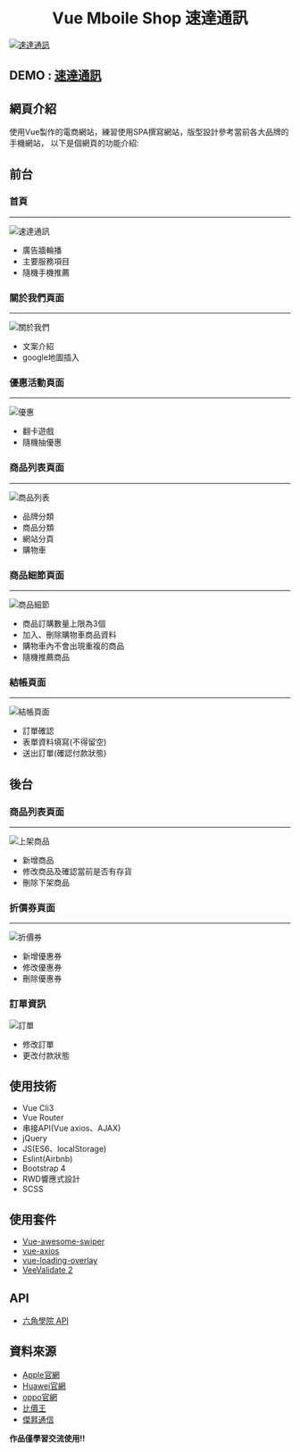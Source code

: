 <h1 align="center">Vue Mboile Shop 速達通訊</h1>

[![速達通訊](https://i.imgur.com/dMWfAkc.png)](https://morecoke.github.io/vuecli3-mobile-shop/)

## DEMO : [速達通訊](https://morecoke.github.io/vuecli3-mobile-shop/)

## 網頁介紹
使用Vue製作的電商網站，練習使用SPA撰寫網站，版型設計參考當前各大品牌的手機網站，
以下是個網頁的功能介紹:

## 前台

### 首頁
---
![速達通訊](https://i.imgur.com/dMWfAkc.png)
- 廣告牆輪播
- 主要服務項目
- 隨機手機推薦
### 關於我們頁面
---
![關於我們](https://i.imgur.com/EeSRwn2.png)
- 文案介紹
- google地圖插入
### 優惠活動頁面
---
![優惠](https://i.imgur.com/2FLmdJ4.png)
- 翻卡遊戲
- 隨機抽優惠
### 商品列表頁面
---
![商品列表](https://i.imgur.com/Gl8ouD2.png)
- 品牌分類
- 商品分類
- 網站分頁
- 購物車
### 商品細節頁面
---
![商品細節](https://i.imgur.com/I1WawS0.png)
- 商品訂購數量上限為3個
- 加入、刪除購物車商品資料
- 購物車內不會出現重複的商品
- 隨機推薦商品
### 結帳頁面
---
![結帳頁面](https://i.imgur.com/taAYsqT.png)
- 訂單確認
- 表單資料填寫(不得留空)
- 送出訂單(確認付款狀態)

## 後台

### 商品列表頁面
---
![上架商品](https://i.imgur.com/zrnvOeg.png)
- 新增商品
- 修改商品及確認當前是否有存貨
- 刪除下架商品
### 折價券頁面
---
![折價券](https://i.imgur.com/YElcWa5.png)
- 新增優惠券
- 修改優惠券
- 刪除優惠券
### 訂單資訊
![訂單](https://i.imgur.com/DjTJ0Tx.png)
 - 修改訂單
 - 更改付款狀態
  
## 使用技術

- Vue Cli3
- Vue Router
- 串接API(Vue axios、AJAX)
- jQuery
- JS(ES6、localStorage)
- Eslint(Airbnb)
- Bootstrap 4
- RWD響應式設計
- SCSS

## 使用套件

- [Vue-awesome-swiper](https://github.com/surmon-china/vue-awesome-swiper)
- [vue-axios](https://www.npmjs.com/package/vue-axios)
- [vue-loading-overlay](https://www.npmjs.com/package/vue-loading-overlay)
- [VeeValidate 2](http://vee-validate.logaretm.com/v2/guide/)

## API
- [六角學院 API](https://github.com/hexschool/vue-course-api-wiki/wiki)


## 資料來源

- [Apple官網](https://www.apple.com/tw/?afid=p238%7Csd9nZSawW-dc_mtid_18707vxu38484_pcrid_231006295679_pgrid_12618487622_&cid=aos-tw-kwgo-brand--slid---product--)
- [Huawei官網](https://consumer.huawei.com/tw/phones/)
- [oppo官網](http://oppotwac.com.tw/renoseries/reno10x12gb/?utm_source=google&utm_medium=cpc&utm_campaign=reno10x12gb_vol2_1122&gclid=CjwKCAiAzuPuBRAIEiwAkkmOSN-qjKfglGQyo49aMNFRxBjrmfKrVBVJ1ZLSc8ZXoASZvd39GRIJZBoCJRsQAvD_BwE)
- [比價王](https://www.eprice.com.tw/)
- [傑昇通信](https://www.jyes.com.tw/)

**作品僅學習交流使用!!**
